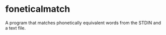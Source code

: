 # foneticalmatch
A program that matches phonetically equivalent words from the STDIN and a text file.

